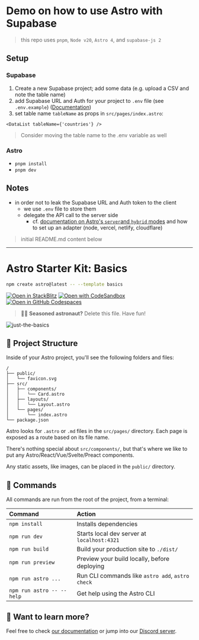 # Demo on how to use Astro with Supabase

> this repo uses `pnpm`, `Node v20`, `Astro 4`, and `supabase-js 2`

## Setup

### Supabase

1. Create a new Supabase project; add some data (e.g. upload a CSV and note the table name)
2. add Supabase URL and Auth for your project to `.env` file (see `.env.example`) ([Documentation](https://supabase.com/docs/reference/javascript/initializing))
3. set table name `tableName` as props in `src/pages/index.astro`:

  ```astro
  <DataList tableName={'countries'} />
  ```

> Consider moving the table name to the .env variable as well

### Astro

- `pnpm install`
- `pnpm dev`

## Notes

- in order not to leak the Supabase URL and Auth token to the client
  - we use `.env` file to store them
  - delegate the API call to the server side
    - cf. [documentation on Astro's `server`and `hybrid` modes](https://docs.astro.build/en/guides/server-side-rendering/) and how to set up an adapter (node, vercel, netlify, cloudflare)

> initial README.md content below

---

# Astro Starter Kit: Basics

```sh
npm create astro@latest -- --template basics
```

[![Open in StackBlitz](https://developer.stackblitz.com/img/open_in_stackblitz.svg)](https://stackblitz.com/github/withastro/astro/tree/latest/examples/basics)
[![Open with CodeSandbox](https://assets.codesandbox.io/github/button-edit-lime.svg)](https://codesandbox.io/p/sandbox/github/withastro/astro/tree/latest/examples/basics)
[![Open in GitHub Codespaces](https://github.com/codespaces/badge.svg)](https://codespaces.new/withastro/astro?devcontainer_path=.devcontainer/basics/devcontainer.json)

> 🧑‍🚀 **Seasoned astronaut?** Delete this file. Have fun!

![just-the-basics](https://github.com/withastro/astro/assets/2244813/a0a5533c-a856-4198-8470-2d67b1d7c554)

## 🚀 Project Structure

Inside of your Astro project, you'll see the following folders and files:

```text
/
├── public/
│   └── favicon.svg
├── src/
│   ├── components/
│   │   └── Card.astro
│   ├── layouts/
│   │   └── Layout.astro
│   └── pages/
│       └── index.astro
└── package.json
```

Astro looks for `.astro` or `.md` files in the `src/pages/` directory. Each page is exposed as a route based on its file name.

There's nothing special about `src/components/`, but that's where we like to put any Astro/React/Vue/Svelte/Preact components.

Any static assets, like images, can be placed in the `public/` directory.

## 🧞 Commands

All commands are run from the root of the project, from a terminal:

| Command                   | Action                                           |
| :------------------------ | :----------------------------------------------- |
| `npm install`             | Installs dependencies                            |
| `npm run dev`             | Starts local dev server at `localhost:4321`      |
| `npm run build`           | Build your production site to `./dist/`          |
| `npm run preview`         | Preview your build locally, before deploying     |
| `npm run astro ...`       | Run CLI commands like `astro add`, `astro check` |
| `npm run astro -- --help` | Get help using the Astro CLI                     |

## 👀 Want to learn more?

Feel free to check [our documentation](https://docs.astro.build) or jump into our [Discord server](https://astro.build/chat).
